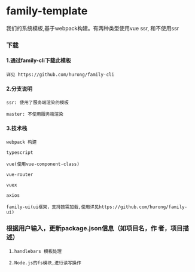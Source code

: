 # family-template
我们的系统模板,基于webpack构建。有两种类型使用vue ssr, 和不使用ssr

### 下载
#### 1.通过family-cli下载此模板
```
详见 https://github.com/hurong/family-cli
```

#### 2.分支说明
```
ssr: 使用了服务端渲染的模板

master: 不使用服务端渲染
```

#### 3.技术栈
```
webpack 构建

typescript

vue(使用vue-component-class)

vue-router

vuex

axios

family-ui(ui框架，支持按需加载,使用详见https://github.com/hurong/family-ui)
```

### 根据用户输入，更新package.json信息（如项目名，作 者，项目描述）
```
 1.handlebars 模板处理

 2.Node.js的fs模块,进行读写操作

```
